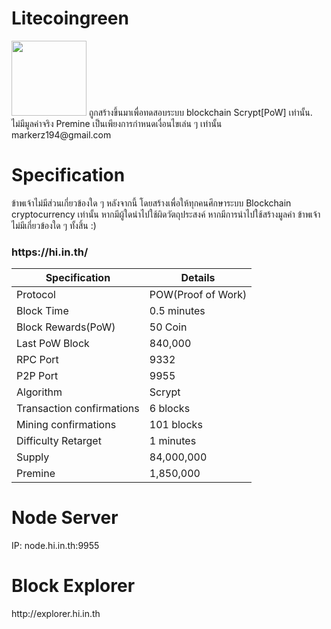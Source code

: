 <h1>Litecoingreen</h1>

<img src="https://www.img.in.th/images/6da7e6dd18b75e5b6cbc3327172697b9.png" width="120px" height="120px">
ถูกสร้างขึ้นมาเพื่อทดสอบระบบ blockchain Scrypt[PoW] เท่านั้น.
ไม่มีมูลค่าจริง Premine เป็นเพียงการกำหนดเงื่อนไขเล่น ๆ เท่านั้น
<br>
markerz194@gmail.com


<h1>Specification</h1>
ข้าพเจ้าไม่มีส่วนเกี่ยวข้องใด ๆ หลังจากนี้ โดยสร้างเพื่อให้ทุกคนศึกษาระบบ Blockchain cryptocurrency เท่านั้น
หากมีผู้ใดนำไปใช้ผิดวัตถุประสงค์ หากมีการนำไปใช้สร้างมูลค่า ข้าพเจ้าไม่มีเกี่ยวข้องใด ๆ ทั้งสิ้น :)

<h3>https://hi.in.th/</h3>


| Specification  | Details |
| ------------- | ------------- |
Protocol	|	POW(Proof of Work)	|
Block Time	|	0.5 minutes	|
Block Rewards(PoW)	|	50 Coin	|
Last PoW Block	|	840,000	|
RPC Port	|	9332	|
P2P Port	|	9955	|
Algorithm	|	Scrypt	|
Transaction confirmations	|	6 blocks	|
Mining confirmations	|	101 blocks	|
Difficulty Retarget	|	1 minutes	|
Supply	|	84,000,000	|
Premine	|	1,850,000	|


<h1>Node Server</h1>
IP: node.hi.in.th:9955<Br>


<h1>Block Explorer</h1>
http://explorer.hi.in.th
